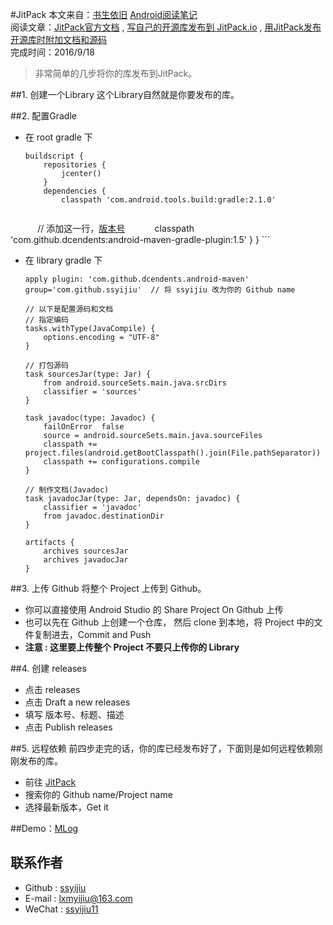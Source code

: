 #JitPack
本文来自：[书生依旧](https://github.com/ssyijiu) [Android阅读笔记](https://github.com/ssyijiu/Android-ReadingNotes)   
阅读文章：[JitPack官方文档](https://jitpack.io/docs/ANDROID/)  , [写自己的开源库发布到 JitPack.io](http://icodeyou.com/2015/12/23/2015-12-23-AndroidLibraryJitPack/)  , [用JitPack发布开源库时附加文档和源码](http://www.gcssloop.com/course/jitpack-sources-javadoc/?utm_source=tuicool&utm_medium=referral)  
完成时间：2016/9/18

> 非常简单的几步将你的库发布到JitPack。

##1. 创建一个Library
这个Library自然就是你要发布的库。

##2. 配置Gradle
- 在 root gradle 下
    ```
    buildscript {
        repositories {
            jcenter()
        }
        dependencies {
            classpath 'com.android.tools.build:gradle:2.1.0'
            
            // 添加这一行，[版本号](https://jitpack.io/docs/ANDROID/)
            classpath 'com.github.dcendents:android-maven-gradle-plugin:1.5'
        }
    }
    ```
- 在 library gradle 下
    ```
    apply plugin: 'com.github.dcendents.android-maven'
    group='com.github.ssyijiu'  // 将 ssyijiu 改为你的 Github name
    
    // 以下是配置源码和文档
    // 指定编码
    tasks.withType(JavaCompile) {
        options.encoding = "UTF-8"
    }

    // 打包源码
    task sourcesJar(type: Jar) {
        from android.sourceSets.main.java.srcDirs
        classifier = 'sources'
    }
    
    task javadoc(type: Javadoc) {
        failOnError  false
        source = android.sourceSets.main.java.sourceFiles
        classpath += project.files(android.getBootClasspath().join(File.pathSeparator))
        classpath += configurations.compile
    }
    
    // 制作文档(Javadoc)
    task javadocJar(type: Jar, dependsOn: javadoc) {
        classifier = 'javadoc'
        from javadoc.destinationDir
    }
    
    artifacts {
        archives sourcesJar
        archives javadocJar
    }
    ```

##3. 上传 Github
将整个 Project   上传到 Github。 
- 你可以直接使用 Android Studio 的 Share Project  On Github 上传
- 也可以先在 Github 上创建一个仓库， 然后 clone 到本地，将 Project 中的文件复制进去，Commit and Push 
- **注意 : 这里要上传整个 Project 不要只上传你的 Library**

##4. 创建 releases
- 点击 releases
- 点击 Draft a new releases
- 填写 版本号、标题、描述
- 点击 Publish releases

##5. 远程依赖
前四步走完的话，你的库已经发布好了，下面则是如何远程依赖刚刚发布的库。
- 前往 [JitPack](https://jitpack.io/)
- 搜索你的 Github name/Project name
- 选择最新版本，Get it

##Demo：[MLog](https://github.com/ssyijiu/MLog)

## 联系作者
- Github : [ssyijiu](https://github.com/ssyijiu)
- E-mail : lxmyijiu@163.com
- WeChat : [ssyijiu11](http://obe5pxv6t.bkt.clouddn.com/weixin.jpg)
